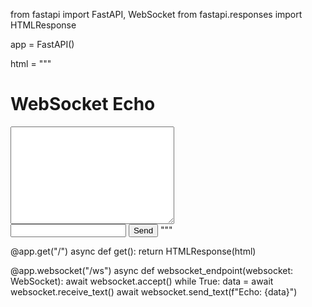 from fastapi import FastAPI, WebSocket
from fastapi.responses import HTMLResponse

app = FastAPI()

html = """
<!DOCTYPE html>
<html>
    <head>
        <title>WebSocket Test</title>
    </head>
    <body>
        <h1>WebSocket Echo</h1>
        <textarea id="log" rows="10" cols="30"></textarea><br>
        <input id="messageInput" type="text" autocomplete="off"/>
        <button onclick="sendMessage()">Send</button>
        <script>
            var ws = new WebSocket("ws://localhost:8000/ws");
            ws.onmessage = function(event) {
                document.getElementById('log').value += event.data + '\\n';
            };
            function sendMessage() {
                var input = document.getElementById("messageInput");
                ws.send(input.value);
                input.value = '';
            }
        </script>
    </body>
</html>
"""

@app.get("/")
async def get():
    return HTMLResponse(html)

@app.websocket("/ws")
async def websocket_endpoint(websocket: WebSocket):
    await websocket.accept()
    while True:
        data = await websocket.receive_text()
        await websocket.send_text(f"Echo: {data}")